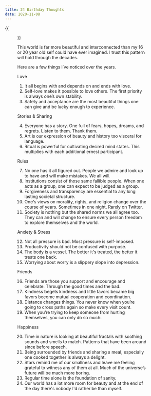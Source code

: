 ```yaml
---
title: 24 Birthday Thoughts
date: 2020-11-08
---
```


{{<figure src="/IMG_1548.png">}}

This world is far more beautiful and interconnected than my 16 or 20 year old self could have ever imagined. I trust this pattern will hold through the decades. 

Here are a few things I’ve noticed over the years. 

Love

1. It all begins with and depends on and ends with love. 
2. Self-love makes it possible to love others. The first priority is always one’s own stability.
3. Safety and acceptance are the most beautiful things one can give and be lucky enough to experience. 

 Stories & Sharing

4. Everyone has a story. One full of fears, hopes, dreams, and regrets. Listen to them. Thank them.
5. Art is our expression of beauty and history too visceral for language. 
6. Ritual is powerful for cultivating desired mind states. This multiplies with each additional ernest participant. 

 Rules

7. No one has it all figured out. People we admire and look up to have and will make mistakes. We all will. 
8. Institutions consist of those same fallible people. When one acts as a group, one can expect to be judged as a group.
9. Forgiveness and transparency are essential to any long lasting societal structure. 
10. One's views on morality, rights, and religion change over the course of years. Sometimes in one night. Rarely on Twitter. 
11. Society is nothing but the shared norms we all agree too. They can and will change to ensure every person freedom to explore themselves and the world. 

 Anxiety & Stress

12. Not all pressure is bad. Most pressure is self-imposed. 
13. Productivity should not be confused with purpose. 
14. The body is a vessel. The better it's treated, the better it treats one back.
15. Worrying about worry is a slippery slope into depression. 

 Friends

16. Friends are those you support and encourage and celebrate. Through the good times and the bad. 
17. Kindness begets kindness and little favors became big favors become mutual cooperation and coordination. 
18. Distance changes things. You never know when you’re going to cross paths again so make every visit count.
19. When you’re trying to keep someone from hurting themselves, you can only do so much.

 Happiness

20. Time in nature is looking at beautiful fractals with soothing sounds and smells to match. Patterns that have been around since before speech. 
21. Being surrounded by friends and sharing a meal, especially one cooked together is always a delight. 
22. Stars remind me of our smallness and leave me feeling grateful to witness any of them at all. Much of the universe’s future will be much more boring. 
23. Regular time alone is the foundation of sanity. 
24. Our world has a lot more room for beauty and at the end of the day there's nobody I'd rather be than myself. 